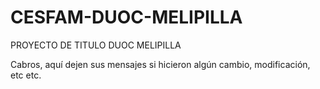 # CESFAM-DUOC-MELIPILLA
PROYECTO DE TITULO DUOC MELIPILLA

Cabros, aquí dejen sus mensajes si hicieron algún cambio, modificación, etc etc.
